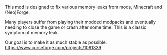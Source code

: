 This mod is designed to fix various memory leaks from mods, Minecraft and (Neo)Forge.

Many players suffer from playing their modded modpacks and eventually needing to close the game or crash after some time. This is a classic symptom of memory leak.

Our goal is to make it as much stable as possible.
https://www.curseforge.com/projects/1091339